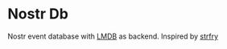 # Nostr Db

Nostr event database with [LMDB](https://github.com/LMDB/lmdb) as backend. Inspired by [strfry](https://github.com/hoytech/strfry)
